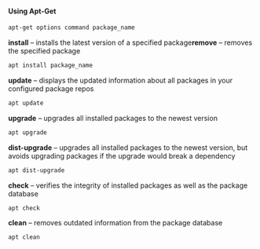 #### **Using Apt-Get**  

```bash
apt-get options command package_name
```

**install** – installs the latest version of a specified package**remove** – removes the specified 
package

```bash
apt install package_name
```

**update** – displays the updated information about all packages in your configured package repos

```bash
apt update
```

**upgrade** – upgrades all installed packages to the newest version

```bash
apt upgrade
```

**dist-upgrade** – upgrades all installed packages to the newest version, but avoids upgrading packages if the upgrade would break a dependency

```bash
apt dist-upgrade
```

**check** – verifies the integrity of installed packages as well as the package database

```bash
apt check
```

**clean** – removes outdated information from the package database

```bash
apt clean
```
